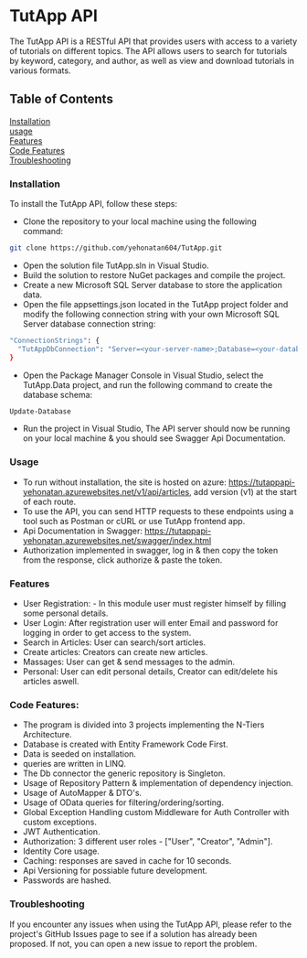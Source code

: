 # TutApp API
The TutApp API is a RESTful API that provides users with access to a variety of tutorials on different topics. The API allows users to search for tutorials by keyword, category, and author, as well as view and download tutorials in various formats.

## Table of Contents

[Installation](#installation) <br>
[usage](#usage) <br>
[Features](#features) <br>
[Code Features](#code-features) <br>
[Troubleshooting](#troubleshooting)

### Installation

To install the TutApp API, follow these steps:

- Clone the repository to your local machine using the following command:

```bash
git clone https://github.com/yehonatan604/TutApp.git
```
- Open the solution file TutApp.sln in Visual Studio.
- Build the solution to restore NuGet packages and compile the project.
- Create a new Microsoft SQL Server database to store the application data.
- Open the file appsettings.json located in the TutApp project folder and modify the following connection string with your own Microsoft SQL Server database connection string:
```bash
"ConnectionStrings": {
  "TutAppDbConnection": "Server=<your-server-name>;Database=<your-database-name>;Trusted_Connection=True;MultipleActiveResultSets=true"
}
```
- Open the Package Manager Console in Visual Studio, select the TutApp.Data project, and run the following command to create the database schema:
```bash
Update-Database
```
- Run the project in Visual Studio, The API server should now be running on your local machine & you should see Swagger Api Documentation.

### Usage

- To run without installation, the site is hosted on azure: https://tutappapi-yehonatan.azurewebsites.net/v1/api/articles, add version (v1) at the start of each route.
- To use the API, you can send HTTP requests to these endpoints using a tool such as Postman or cURL or use TutApp frontend app.
- Api Documentation in Swagger: https://tutappapi-yehonatan.azurewebsites.net/swagger/index.html
- Authorization implemented in swagger, log in & then copy the token from the response, click authorize & paste the token.

### Features

- User Registration: - In this module user must register himself by filling some personal details.
- User Login: After registration user will enter Email and password for logging in order to get access to the system.
- Search in Articles: User can search/sort articles.
- Create articles: Creators can create new articles.
- Massages: User can get & send messages to the admin.
- Personal: User can edit personal details, Creator can edit/delete his articles aswell.

### Code Features:

- The program is divided into 3 projects implementing the N-Tiers Architecture.
- Database is created with Entity Framework Code First.
- Data is seeded on installation.
- queries are written in LINQ.
- The Db connector the generic repository is Singleton.
- Usage of Repository Pattern & implementation of dependency injection.
- Usage of AutoMapper & DTO's.
- Usage of OData queries for filtering/ordering/sorting.
- Global Exception Handling custom Middleware for Auth Controller with custom exceptions.
- JWT Authentication.
- Authorization: 3 different user roles - ["User", "Creator", "Admin"].
- Identity Core usage.  
- Caching: responses are saved in cache for 10 seconds.
- Api Versioning for possiable future development.
- Passwords are hashed.

### Troubleshooting
If you encounter any issues when using the TutApp API, please refer to the project's GitHub Issues page to see if a solution has already been proposed. If not, you can open a new issue to report the problem.
